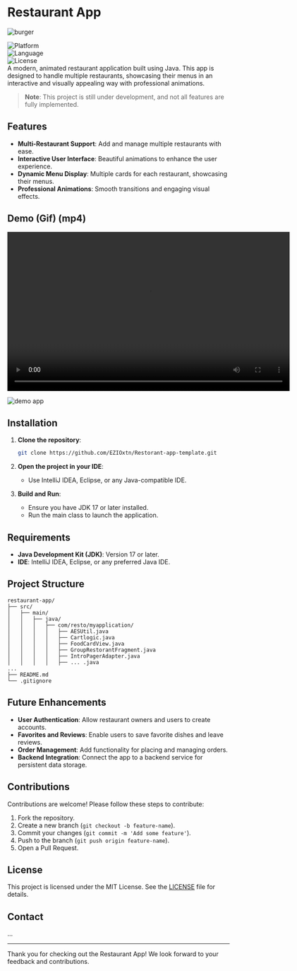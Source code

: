 # Restaurant App


![burger](https://github.com/user-attachments/assets/f3d5be50-8683-4370-a53d-6b5271ff85a7)

![Platform](https://img.shields.io/badge/platform-Android-blue)  
![Language](https://img.shields.io/badge/language-Java-orange)  
![License](https://img.shields.io/badge/license-MIT-green)  
A modern, animated restaurant application built using Java. This app is designed to handle multiple restaurants, showcasing their menus in an interactive and visually appealing way with professional animations. 

> **Note**: This project is still under development, and not all features are fully implemented.

## Features

- **Multi-Restaurant Support**: Add and manage multiple restaurants with ease.
- **Interactive User Interface**: Beautiful animations to enhance the user experience.
- **Dynamic Menu Display**: Multiple cards for each restaurant, showcasing their menus.
- **Professional Animations**: Smooth transitions and engaging visual effects.

## Demo (Gif) (mp4)

<video width="640" height="360" controls>
  <source src="https://github.com/user-attachments/assets/f918d8da-97b2-4d54-935d-99ce6721b979" type="video/mp4">
  Your browser does not support the video tag.
</video>


![demo app](https://github.com/user-attachments/assets/2af214ec-0b24-4d14-bdf6-dc06e2e8b824)


## Installation

1. **Clone the repository**:
   ```bash
   git clone https://github.com/EZIOxtn/Restorant-app-template.git
   ```

2. **Open the project in your IDE**:
   - Use IntelliJ IDEA, Eclipse, or any Java-compatible IDE.

3. **Build and Run**:
   - Ensure you have JDK 17 or later installed.
   - Run the main class to launch the application.

## Requirements

- **Java Development Kit (JDK)**: Version 17 or later.
- **IDE**: IntelliJ IDEA, Eclipse, or any preferred Java IDE.

## Project Structure

```
restaurant-app/
├── src/
│   ├── main/
│   │   ├── java/
│   │   │   ├── com/resto/myapplication/
│   │   │   │   ├── AESUtil.java
│   │   │   │   ├── Cartlogic.java
│   │   │   │   ├── FoodCardView.java
│   │   │   │   ├── GroupRestorantFragment.java
│   │   │   │   ├── IntroPagerAdapter.java
│   │   │   │   ├── ... .java
...
├── README.md
└── .gitignore
```

## Future Enhancements

- **User Authentication**: Allow restaurant owners and users to create accounts.
- **Favorites and Reviews**: Enable users to save favorite dishes and leave reviews.
- **Order Management**: Add functionality for placing and managing orders.
- **Backend Integration**: Connect the app to a backend service for persistent data storage.

## Contributions

Contributions are welcome! Please follow these steps to contribute:

1. Fork the repository.
2. Create a new branch (`git checkout -b feature-name`).
3. Commit your changes (`git commit -m 'Add some feature'`).
4. Push to the branch (`git push origin feature-name`).
5. Open a Pull Request.

## License

This project is licensed under the MIT License. See the [LICENSE](LICENSE) file for details.

## Contact

...

---

Thank you for checking out the Restaurant App! We look forward to your feedback and contributions.
